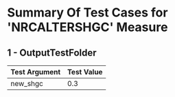 # Summary Of Test Cases for 'NRCALTERSHGC' Measure
 
## 1 - OutputTestFolder
| Test Argument | Test Value |
| ------------- | ---------- |
| new_shgc |0.3 |
 
